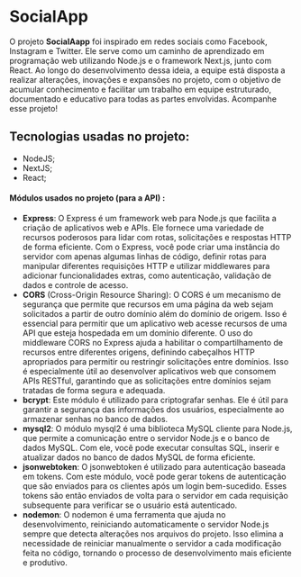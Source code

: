 # SocialApp

O projeto **SocialAapp** foi inspirado em redes sociais como Facebook, Instagram e Twitter. Ele serve como um caminho de aprendizado em programação web utilizando Node.js e o framework Next.js, junto com React. Ao longo do desenvolvimento dessa ideia, a equipe está disposta a realizar alterações, inovações e expansões no projeto, com o objetivo de acumular conhecimento e facilitar um trabalho em equipe estruturado, documentado e educativo para todas as partes envolvidas. Acompanhe esse projeto!

## Tecnologias usadas no projeto:
+ NodeJS;
+ NextJS;
+ React;

#### Módulos usados no projeto (para a API) :
+ **Express**: O Express é um framework web para Node.js que facilita a criação de aplicativos web e APIs. Ele fornece uma variedade de recursos poderosos para lidar com rotas, solicitações e respostas HTTP de forma eficiente. Com o Express, você pode criar uma instância do servidor com apenas algumas linhas de código, definir rotas para manipular diferentes requisições HTTP e utilizar middlewares para adicionar funcionalidades extras, como autenticação, validação de dados e controle de acesso.
+ **CORS** (Cross-Origin Resource Sharing): O CORS é um mecanismo de segurança que permite que recursos em uma página da web sejam solicitados a partir de outro domínio além do domínio de origem. Isso é essencial para permitir que um aplicativo web acesse recursos de uma API que esteja hospedada em um domínio diferente. O uso do middleware CORS no Express ajuda a habilitar o compartilhamento de recursos entre diferentes origens, definindo cabeçalhos HTTP apropriados para permitir ou restringir solicitações entre domínios. Isso é especialmente útil ao desenvolver aplicativos web que consomem APIs RESTful, garantindo que as solicitações entre domínios sejam tratadas de forma segura e adequada.
+ **bcrypt**: Este módulo é utilizado para criptografar senhas. Ele é útil para garantir a segurança das informações dos usuários, especialmente ao armazenar senhas no banco de dados.
+ **mysql2**: O módulo mysql2 é uma biblioteca MySQL cliente para Node.js, que permite a comunicação entre o servidor Node.js e o banco de dados MySQL. Com ele, você pode executar consultas SQL, inserir e atualizar dados no banco de dados MySQL de forma eficiente.
+ **jsonwebtoken**: O jsonwebtoken é utilizado para autenticação baseada em tokens. Com este módulo, você pode gerar tokens de autenticação que são enviados para os clientes após um login bem-sucedido. Esses tokens são então enviados de volta para o servidor em cada requisição subsequente para verificar se o usuário está autenticado.
+ **nodemon**: O nodemon é uma ferramenta que ajuda no desenvolvimento, reiniciando automaticamente o servidor Node.js sempre que detecta alterações nos arquivos do projeto. Isso elimina a necessidade de reiniciar manualmente o servidor a cada modificação feita no código, tornando o processo de desenvolvimento mais eficiente e produtivo.
